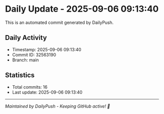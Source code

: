 # Daily Update - 2025-09-06 09:13:40

This is an automated commit generated by DailyPush.

## Daily Activity
- Timestamp: 2025-09-06 09:13:40
- Commit ID: 32563190
- Branch: main

## Statistics
- Total commits: 16
- Last update: 2025-09-06 09:13:40

---
*Maintained by DailyPush - Keeping GitHub active! 🚀*
